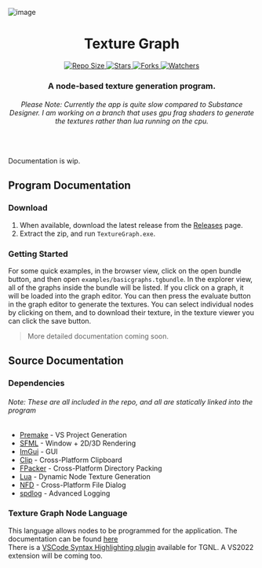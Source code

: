 ![image](https://user-images.githubusercontent.com/33568643/174427714-5e855101-8380-416b-b326-6bdef5ac5434.png)

<h1 align="center"> Texture Graph </h2>
<p align="center">
    <a href="#">
        <img src="https://img.shields.io/github/repo-size/oxi-dev0/Texture-Graph" alt="Repo Size">
    </a>
    <a href="#">
        <img src="https://img.shields.io/github/stars/oxi-dev0/Texture-Graph" alt="Stars">
    </a>
    <a href="#">
        <img src="https://img.shields.io/github/forks/oxi-dev0/Texture-Graph" alt="Forks">
    </a>
    <a href="#">
        <img src="https://img.shields.io/github/watchers/oxi-dev0/Texture-Graph" alt="Watchers">
    </a>
</p>

<h3 align="center"> A node-based texture generation program. </h3>
<h6 align="center"> Please Note: Currently the app is quite slow compared to Substance Designer. I am working on a branch that uses gpu frag shaders to generate the textures rather than lua running on the cpu. </h6>
<br>

Documentation is wip.

<h2> Program Documentation </h2>
<h3> Download </h3>

1. When available, download the latest release from the [Releases](https://github.com/oxi-dev0/Texture-Graph/releases) page.  
2. Extract the zip, and run `TextureGraph.exe`.

<h3> Getting Started </h3>

For some quick examples, in the browser view, click on the open bundle button, and then open `examples/basicgraphs.tgbundle`. In the explorer view, all of the graphs inside the bundle will be listed. If you click on a graph, it will be loaded into the graph editor. You can then press the evaluate button in the graph editor to generate the textures. You can select individual nodes by clicking on them, and to download their texture, in the texture viewer you can click the save button.

> More detailed documentation coming soon.


<h2> Source Documentation </h2>
<h3> Dependencies </h3>
<h6> Note: These are all included in the repo, and all are statically linked into the program </h6>

- [Premake](https://github.com/premake/premake-core) - VS Project Generation
- [SFML](https://github.com/SFML/SFML) - Window + 2D/3D Rendering
- [ImGui](https://github.com/ocornut/imgui) - GUI
- [Clip](https://github.com/dacap/clip) - Cross-Platform Clipboard
- [FPacker](https://github.com/oxi-dev0/fpacker) - Cross-Platform Directory Packing
- [Lua](https://github.com/lua/lua) - Dynamic Node Texture Generation
- [NFD](https://github.com/btzy/nativefiledialog-extended) - Cross-Platform File Dialog
- [spdlog](https://github.com/gabime/spdlog) - Advanced Logging

<h3> Texture Graph Node Language </h3>

This language allows nodes to be programmed for the application. The documentation can be found [here](https://github.com/oxi-dev0/Texture-Graph/tree/main/src/Nodes)  
There is a [VSCode Syntax Highlighting plugin](https://github.com/oxi-dev0/TGNL) available for TGNL. A VS2022 extension will be coming too.
